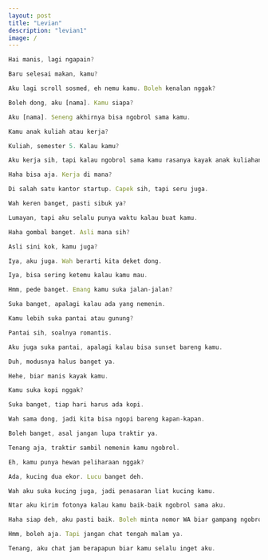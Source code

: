 ```yaml
---
layout: post
title: "Levian"
description: "levian1"
image: /
---
```


```javascript
Hai manis, lagi ngapain?
```

```javascript
Baru selesai makan, kamu?
```

```javascript
Aku lagi scroll sosmed, eh nemu kamu. Boleh kenalan nggak?
```

```javascript
Boleh dong, aku [nama]. Kamu siapa?
```

```javascript
Aku [nama]. Seneng akhirnya bisa ngobrol sama kamu.
```

```javascript
Kamu anak kuliah atau kerja?
```

```javascript
Kuliah, semester 5. Kalau kamu?
```

```javascript
Aku kerja sih, tapi kalau ngobrol sama kamu rasanya kayak anak kuliahan lagi.
```

```javascript
Haha bisa aja. Kerja di mana?
```

```javascript
Di salah satu kantor startup. Capek sih, tapi seru juga.
```

```javascript
Wah keren banget, pasti sibuk ya?
```

```javascript
Lumayan, tapi aku selalu punya waktu kalau buat kamu.
```

```javascript
Haha gombal banget. Asli mana sih?
```

```javascript
Asli sini kok, kamu juga?
```

```javascript
Iya, aku juga. Wah berarti kita deket dong.
```

```javascript
Iya, bisa sering ketemu kalau kamu mau.
```

```javascript
Hmm, pede banget. Emang kamu suka jalan-jalan?
```

```javascript
Suka banget, apalagi kalau ada yang nemenin.
```

```javascript
Kamu lebih suka pantai atau gunung?
```

```javascript
Pantai sih, soalnya romantis.
```

```javascript
Aku juga suka pantai, apalagi kalau bisa sunset bareng kamu.
```

```javascript
Duh, modusnya halus banget ya.
```

```javascript
Hehe, biar manis kayak kamu.
```

```javascript
Kamu suka kopi nggak?
```

```javascript
Suka banget, tiap hari harus ada kopi.
```

```javascript
Wah sama dong, jadi kita bisa ngopi bareng kapan-kapan.
```

```javascript
Boleh banget, asal jangan lupa traktir ya.
```

```javascript
Tenang aja, traktir sambil nemenin kamu ngobrol.
```

```javascript
Eh, kamu punya hewan peliharaan nggak?
```

```javascript
Ada, kucing dua ekor. Lucu banget deh.
```

```javascript
Wah aku suka kucing juga, jadi penasaran liat kucing kamu.
```

```javascript
Ntar aku kirim fotonya kalau kamu baik-baik ngobrol sama aku.
```

```javascript
Haha siap deh, aku pasti baik. Boleh minta nomor WA biar gampang ngobrol?
```

```javascript
Hmm, boleh aja. Tapi jangan chat tengah malam ya.
```

```javascript
Tenang, aku chat jam berapapun biar kamu selalu inget aku.
```
